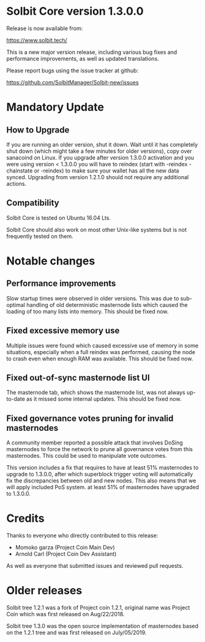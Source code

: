 Solbit Core version 1.3.0.0
==========================

Release is now available from:

  <https://www.solbit.tech/>

This is a new major version release, including various bug fixes and performance improvements, as well as updated translations.

Please report bugs using the issue tracker at github:

  <https://github.com/SolbitManager/Solbit-new/issues>
 


Mandatory Update
=========================

How to Upgrade
--------------

If you are running an older version, shut it down. Wait until it has completely
shut down (which might take a few minutes for older versions), copy over sanacoind on Linux.
If you upgrade after version 1.3.0.0 activation and you were
using version < 1.3.0.0 you will have to reindex (start with -reindex -chainstate
or -reindex) to make sure your wallet has all the new data synced. Upgrading from
version 1.2.1.0 should not require any additional actions.

Compatibility
-----------------

Solbit Core is tested on Ubuntu 16.04 Lts.

Solbit Core should also work on most other Unix-like systems but is not frequently tested on them.


Notable changes
===============

Performance improvements
------------------------
Slow startup times were observed in older versions. This was due to sub-optimal handling of old
deterministic masternode lists which caused the loading of too many lists into memory. This should be
fixed now.

Fixed excessive memory use
--------------------------
Multiple issues were found which caused excessive use of memory in some situations, especially when
a full reindex was performed, causing the node to crash even when enough RAM was available. This should
be fixed now.

Fixed out-of-sync masternode list UI
------------------------------------
The masternode tab, which shows the masternode list, was not always up-to-date as it missed some internal
updates. This should be fixed now.

Fixed governance votes pruning for invalid masternodes 
------------------------------------------------------
A community member reported a possible attack that involves DoSing masternodes to force the network
to prune all governance votes from this masternodes. This could be used to manipulate vote outcomes.

This version includes a fix that requires to have at least 51% masternodes to upgrade to
1.3.0.0, after which superblock trigger voting will automatically fix the discrepancies between
old and new nodes. This also means that we will apply included PoS system.
at least 51% of masternodes have upgraded to 1.3.0.0.


Credits
=======

Thanks to everyone who directly contributed to this release:

- Momoko garza (Project Coin Main Dev)
- Arnold Carl (Project Coin Dev Assistant)


As well as everyone that submitted issues and reviewed pull requests.

Older releases
==============

Solbit tree 1.2.1 was a fork of Project coin 1.2.1, original name was Project Coin
which was first released on Aug/22/2018.

Solbit tree 1.3.0 was the open source implementation of masternodes based on
the 1.2.1 tree and was first released on July/05/2019.
